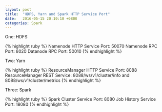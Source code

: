 ```yaml
---
layout: post
title:  "HDFS, Yarn and Spark HTTP Service Port"
date:   2016-05-15 20:10:10 +0800
categories: Spark
---
```

One: HDFS

{% highlight ruby %}
Namenode HTTP Service Port: 50070
Namenode RPC Port: 8020
Datanode RPC Port: 50010
{% endhighlight %}

Two: Yarn

{% highlight ruby %}
ResourceManager HTTP Service Port: 8088
ResourceManager REST Service: 8088/ws/v1/cluster/info and 8088/ws/v1/cluster/metrics
{% endhighlight %}

Three: Spark

{% highlight ruby %}
Spark Cluster Service Port: 8080
Job History Service Port: 18080
{% endhighlight %}


